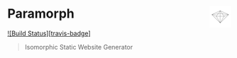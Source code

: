 <h1>Paramorph <img src="https://github.com/paramorph/media/blob/master/logo.svg" width="48" valign="bottom" align="right"></h1>

[![Build Status][travis-badge]][travis-status]

[travis-img]: https://travis-ci.org/paramorph/paramorph.svg?branch=master
[travis-status]: https://travis-ci.org/paramorph/paramorph

> Isomorphic Static Website Generator

